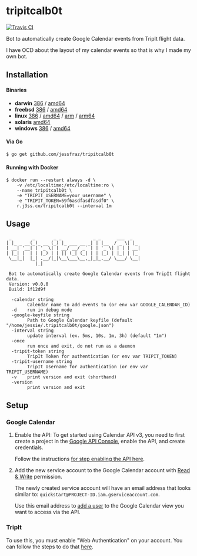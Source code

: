 # tripitcalb0t

[![Travis CI](https://travis-ci.org/jessfraz/tripitcalb0t.svg?branch=master)](https://travis-ci.org/jessfraz/tripitcalb0t)

Bot to automatically create Google Calendar events from TripIt flight data.

I have OCD about the layout of my calendar events so that is why I made my own
bot.

## Installation

#### Binaries

- **darwin** [386](https://github.com/jessfraz/tripitcalb0t/releases/download/v0.0.0/tripitcalb0t-darwin-386) / [amd64](https://github.com/jessfraz/tripitcalb0t/releases/download/v0.0.0/tripitcalb0t-darwin-amd64)
- **freebsd** [386](https://github.com/jessfraz/tripitcalb0t/releases/download/v0.0.0/tripitcalb0t-freebsd-386) / [amd64](https://github.com/jessfraz/tripitcalb0t/releases/download/v0.0.0/tripitcalb0t-freebsd-amd64)
- **linux** [386](https://github.com/jessfraz/tripitcalb0t/releases/download/v0.0.0/tripitcalb0t-linux-386) / [amd64](https://github.com/jessfraz/tripitcalb0t/releases/download/v0.0.0/tripitcalb0t-linux-amd64) / [arm](https://github.com/jessfraz/tripitcalb0t/releases/download/v0.0.0/tripitcalb0t-linux-arm) / [arm64](https://github.com/jessfraz/tripitcalb0t/releases/download/v0.0.0/tripitcalb0t-linux-arm64)
- **solaris** [amd64](https://github.com/jessfraz/tripitcalb0t/releases/download/v0.0.0/tripitcalb0t-solaris-amd64)
- **windows** [386](https://github.com/jessfraz/tripitcalb0t/releases/download/v0.0.0/tripitcalb0t-windows-386) / [amd64](https://github.com/jessfraz/tripitcalb0t/releases/download/v0.0.0/tripitcalb0t-windows-amd64)


#### Via Go

```bash
$ go get github.com/jessfraz/tripitcalb0t
```

#### Running with Docker

```console
$ docker run --restart always -d \
    -v /etc/localtime:/etc/localtime:ro \
    --name tripitcalb0t \
    -e "TRIPIT_USERNAME=your_username" \
    -e "TRIPIT_TOKEN=59f6asdfasdfasdf0" \
    r.j3ss.co/tripitcalb0t --interval 1m
```

## Usage

```console
 _        _       _ _            _ _      ___  _
| |_ _ __(_)_ __ (_) |_ ___ __ _| | |__  / _ \| |_
| __| '__| | '_ \| | __/ __/ _` | | '_ \| | | | __|
| |_| |  | | |_) | | || (_| (_| | | |_) | |_| | |_
 \__|_|  |_| .__/|_|\__\___\__,_|_|_.__/ \___/ \__|
           |_|

 Bot to automatically create Google Calendar events from TripIt flight data.
 Version: v0.0.0
 Build: 1f12d9f

  -calendar string
        Calendar name to add events to (or env var GOOGLE_CALENDAR_ID)
  -d    run in debug mode
  -google-keyfile string
        Path to Google Calendar keyfile (default "/home/jessie/.tripitcalb0t/google.json")
  -interval string
        update interval (ex. 5ms, 10s, 1m, 3h) (default "1m")
  -once
        run once and exit, do not run as a daemon
  -tripit-token string
        TripIt Token for authentication (or env var TRIPIT_TOKEN)
  -tripit-username string
        TripIt Username for authentication (or env var TRIPIT_USERNAME)
  -v    print version and exit (shorthand)
  -version
        print version and exit
```

## Setup

### Google Calendar

1. Enable the API: To get started using Calendar API v3, you need to 
    first create a project in the 
    [Google API Console](https://console.developers.google.com),
    enable the API, and create credentials.

    Follow the instructions 
    [for step enabling the API here](https://developers.google.com/calendar/quickstart/go).

2. Add the new service account to the Google Calendar account with 
    [Read & Write](https://support.google.com/analytics/answer/2884495) 
    permission.

    The newly created service account will have an email address that looks
    similar to: `quickstart@PROJECT-ID.iam.gserviceaccount.com`.

    Use this email address to 
    [add a user](https://support.google.com/analytics/answer/1009702) to the 
    Google Calendar view you want to access via the API. 

### TripIt

To use this, you must enable "Web Authentication" on your account. You can
follow the steps to do that 
[here](https://tripit.github.io/api/doc/v1/#authentication_section).
